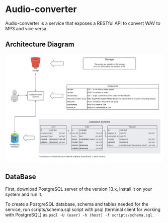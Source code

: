 # Audio-converter

Audio-converter is a service that exposes a RESTful API to convert WAV to MP3 and vice versa. 

## Architecture Diagram

![diagram](docs/architecture.jpeg)

## DataBase

First, download PostgreSQL server of the version 13.x, install it on your system and run it.

To create a PostgreSQL database, schema and tables needed for the service, run scripts/schema.sql script with 
psql (terminal client for working with PostgreSQL) as `psql -U (user) -h (host) -f scripts/schema.sql`.